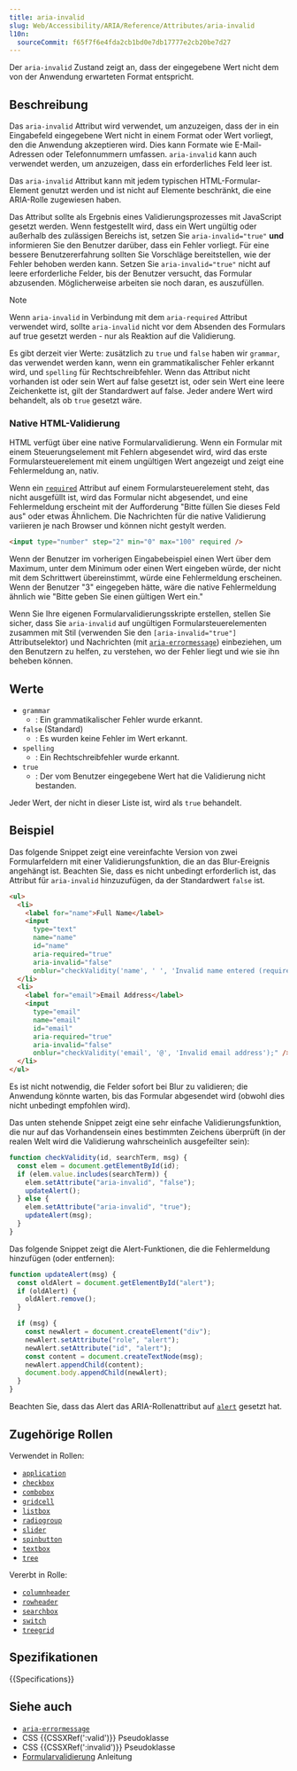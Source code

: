 ```yaml
---
title: aria-invalid
slug: Web/Accessibility/ARIA/Reference/Attributes/aria-invalid
l10n:
  sourceCommit: f65f7f6e4fda2cb1bd0e7db17777e2cb20be7d27
---
```


Der `aria-invalid` Zustand zeigt an, dass der eingegebene Wert nicht dem von der Anwendung erwarteten Format entspricht.

## Beschreibung

Das `aria-invalid` Attribut wird verwendet, um anzuzeigen, dass der in ein Eingabefeld eingegebene Wert nicht in einem Format oder Wert vorliegt, den die Anwendung akzeptieren wird. Dies kann Formate wie E-Mail-Adressen oder Telefonnummern umfassen. `aria-invalid` kann auch verwendet werden, um anzuzeigen, dass ein erforderliches Feld leer ist.

Das `aria-invalid` Attribut kann mit jedem typischen HTML-Formular-Element genutzt werden und ist nicht auf Elemente beschränkt, die eine ARIA-Rolle zugewiesen haben.

Das Attribut sollte als Ergebnis eines Validierungsprozesses mit JavaScript gesetzt werden. Wenn festgestellt wird, dass ein Wert ungültig oder außerhalb des zulässigen Bereichs ist, setzen Sie `aria-invalid="true"` **und** informieren Sie den Benutzer darüber, dass ein Fehler vorliegt. Für eine bessere Benutzererfahrung sollten Sie Vorschläge bereitstellen, wie der Fehler behoben werden kann. Setzen Sie `aria-invalid="true"` nicht auf leere erforderliche Felder, bis der Benutzer versucht, das Formular abzusenden. Möglicherweise arbeiten sie noch daran, es auszufüllen.

> [!NOTE]
> Wenn `aria-invalid` in Verbindung mit dem `aria-required` Attribut verwendet wird, sollte `aria-invalid` nicht vor dem Absenden des Formulars auf true gesetzt werden - nur als Reaktion auf die Validierung.

Es gibt derzeit vier Werte: zusätzlich zu `true` und `false` haben wir `grammar`, das verwendet werden kann, wenn ein grammatikalischer Fehler erkannt wird, und `spelling` für Rechtschreibfehler. Wenn das Attribut nicht vorhanden ist oder sein Wert auf false gesetzt ist, oder sein Wert eine leere Zeichenkette ist, gilt der Standardwert auf false. Jeder andere Wert wird behandelt, als ob `true` gesetzt wäre.

### Native HTML-Validierung

HTML verfügt über eine native Formularvalidierung. Wenn ein Formular mit einem Steuerungselement mit Fehlern abgesendet wird, wird das erste Formularsteuerelement mit einem ungültigen Wert angezeigt und zeigt eine Fehlermeldung an, nativ.

Wenn ein [`required`](/de/docs/Web/HTML/Attributes/required) Attribut auf einem Formularsteuerelement steht, das nicht ausgefüllt ist, wird das Formular nicht abgesendet, und eine Fehlermeldung erscheint mit der Aufforderung "Bitte füllen Sie dieses Feld aus" oder etwas Ähnlichem. Die Nachrichten für die native Validierung variieren je nach Browser und können nicht gestylt werden.

```html
<input type="number" step="2" min="0" max="100" required />
```

Wenn der Benutzer im vorherigen Eingabebeispiel einen Wert über dem Maximum, unter dem Minimum oder einen Wert eingeben würde, der nicht mit dem Schrittwert übereinstimmt, würde eine Fehlermeldung erscheinen. Wenn der Benutzer "3" eingegeben hätte, wäre die native Fehlermeldung ähnlich wie "Bitte geben Sie einen gültigen Wert ein."

Wenn Sie Ihre eigenen Formularvalidierungsskripte erstellen, stellen Sie sicher, dass Sie `aria-invalid` auf ungültigen Formularsteuerelementen zusammen mit Stil (verwenden Sie den `[aria-invalid="true"]` Attributselektor) und Nachrichten (mit [`aria-errormessage`](/de/docs/Web/Accessibility/ARIA/Reference/Attributes/aria-errormessage)) einbeziehen, um den Benutzern zu helfen, zu verstehen, wo der Fehler liegt und wie sie ihn beheben können.

## Werte

- `grammar`
  - : Ein grammatikalischer Fehler wurde erkannt.
- `false` (Standard)
  - : Es wurden keine Fehler im Wert erkannt.
- `spelling`
  - : Ein Rechtschreibfehler wurde erkannt.
- `true`
  - : Der vom Benutzer eingegebene Wert hat die Validierung nicht bestanden.

Jeder Wert, der nicht in dieser Liste ist, wird als `true` behandelt.

## Beispiel

Das folgende Snippet zeigt eine vereinfachte Version von zwei Formularfeldern mit einer Validierungsfunktion, die an das Blur-Ereignis angehängt ist. Beachten Sie, dass es nicht unbedingt erforderlich ist, das Attribut für `aria-invalid` hinzuzufügen, da der Standardwert `false` ist.

```html
<ul>
  <li>
    <label for="name">Full Name</label>
    <input
      type="text"
      name="name"
      id="name"
      aria-required="true"
      aria-invalid="false"
      onblur="checkValidity('name', ' ', 'Invalid name entered (requires both first and last name)');" />
  </li>
  <li>
    <label for="email">Email Address</label>
    <input
      type="email"
      name="email"
      id="email"
      aria-required="true"
      aria-invalid="false"
      onblur="checkValidity('email', '@', 'Invalid email address');" />
  </li>
</ul>
```

Es ist nicht notwendig, die Felder sofort bei Blur zu validieren; die Anwendung könnte warten, bis das Formular abgesendet wird (obwohl dies nicht unbedingt empfohlen wird).

Das unten stehende Snippet zeigt eine sehr einfache Validierungsfunktion, die nur auf das Vorhandensein eines bestimmten Zeichens überprüft (in der realen Welt wird die Validierung wahrscheinlich ausgefeilter sein):

```js
function checkValidity(id, searchTerm, msg) {
  const elem = document.getElementById(id);
  if (elem.value.includes(searchTerm)) {
    elem.setAttribute("aria-invalid", "false");
    updateAlert();
  } else {
    elem.setAttribute("aria-invalid", "true");
    updateAlert(msg);
  }
}
```

Das folgende Snippet zeigt die Alert-Funktionen, die die Fehlermeldung hinzufügen (oder entfernen):

```js
function updateAlert(msg) {
  const oldAlert = document.getElementById("alert");
  if (oldAlert) {
    oldAlert.remove();
  }

  if (msg) {
    const newAlert = document.createElement("div");
    newAlert.setAttribute("role", "alert");
    newAlert.setAttribute("id", "alert");
    const content = document.createTextNode(msg);
    newAlert.appendChild(content);
    document.body.appendChild(newAlert);
  }
}
```

Beachten Sie, dass das Alert das ARIA-Rollenattribut auf [`alert`](/de/docs/Web/Accessibility/ARIA/Reference/Roles/alert_role) gesetzt hat.

## Zugehörige Rollen

Verwendet in Rollen:

- [`application`](/de/docs/Web/Accessibility/ARIA/Reference/Roles/application_role)
- [`checkbox`](/de/docs/Web/Accessibility/ARIA/Reference/Roles/checkbox_role)
- [`combobox`](/de/docs/Web/Accessibility/ARIA/Reference/Roles/combobox_role)
- [`gridcell`](/de/docs/Web/Accessibility/ARIA/Reference/Roles/gridcell_role)
- [`listbox`](/de/docs/Web/Accessibility/ARIA/Reference/Roles/listbox_role)
- [`radiogroup`](/de/docs/Web/Accessibility/ARIA/Reference/Roles/radiogroup_role)
- [`slider`](/de/docs/Web/Accessibility/ARIA/Reference/Roles/slider_role)
- [`spinbutton`](/de/docs/Web/Accessibility/ARIA/Reference/Roles/spinbutton_role)
- [`textbox`](/de/docs/Web/Accessibility/ARIA/Reference/Roles/textbox_role)
- [`tree`](/de/docs/Web/Accessibility/ARIA/Reference/Roles/tree_role)

Vererbt in Rolle:

- [`columnheader`](/de/docs/Web/Accessibility/ARIA/Reference/Roles/columnheader_role)
- [`rowheader`](/de/docs/Web/Accessibility/ARIA/Reference/Roles/rowheader_role)
- [`searchbox`](/de/docs/Web/Accessibility/ARIA/Reference/Roles/searchbox_role)
- [`switch`](/de/docs/Web/Accessibility/ARIA/Reference/Roles/switch_role)
- [`treegrid`](/de/docs/Web/Accessibility/ARIA/Reference/Roles/treegrid_role)

## Spezifikationen

{{Specifications}}

## Siehe auch

- [`aria-errormessage`](/de/docs/Web/Accessibility/ARIA/Reference/Attributes/aria-errormessage)
- CSS {{CSSXRef(':valid')}} Pseudoklasse
- CSS {{CSSXRef(':invalid')}} Pseudoklasse
- [Formularvalidierung](/de/docs/Learn_web_development/Extensions/Forms/Form_validation) Anleitung
